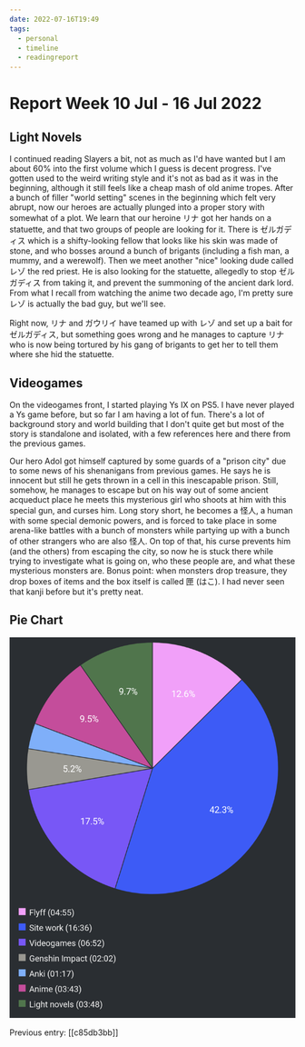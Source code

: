 ```yaml
---
date: 2022-07-16T19:49
tags:
  - personal
  - timeline
  - readingreport
---
```


# Report Week 10 Jul - 16 Jul 2022

## Light Novels

I continued reading Slayers a bit, not as much as I'd have wanted but I am about
60% into the first volume which I guess is decent progress. I've gotten used to
the weird writing style and it's not as bad as it was in the beginning, although
it still feels like a cheap mash of old anime tropes. After a bunch of filler
"world setting" scenes in the beginning which felt very abrupt, now our heroes
are actually plunged into a proper story with somewhat of a plot. We learn that
our heroine リナ got her hands on a statuette, and that two groups of people are
looking for it. There is ゼルガディス which is a shifty-looking fellow that
looks like his skin was made of stone, and who bosses around a bunch of
brigants (including a fish man, a mummy, and a werewolf). Then we meet another
"nice" looking dude called レゾ the red priest. He is also looking for the
statuette, allegedly to stop ゼルガディス from taking it, and prevent the
summoning of the ancient dark lord. From what I recall from watching the anime
two decade ago, I'm pretty sure レゾ is actually the bad guy, but we'll see.

Right now, リナ and ガウリイ have teamed up with レゾ and set up a bait for
ゼルガディス, but something goes wrong and he manages to capture リナ who is now
being tortured by his gang of brigants to get her to tell them where she hid the
statuette.

## Videogames

On the videogames front, I started playing Ys IX on PS5. I have never played a
Ys game before, but so far I am having a lot of fun. There's a lot of background
story and world building that I don't quite get but most of the story is
standalone and isolated, with a few references here and there from the previous
games.

Our hero Adol got himself captured by some guards of a "prison city" due to some
news of his shenanigans from previous games. He says he is innocent but still he
gets thrown in a cell in this inescapable prison. Still, somehow, he manages to
escape but on his way out of some ancient acqueduct place he meets this
mysterious girl who shoots at him with this special gun, and curses him. Long
story short, he becomes a 怪人, a human with some special demonic powers, and is
forced to take place in some arena-like battles with a bunch of monsters while
partying up with a bunch of other strangers who are also 怪人. On top of that,
his curse prevents him (and the others) from escaping the city, so now he is
stuck there while trying to investigate what is going on, who these people
are, and what these mysterious monsters are. Bonus point: when monsters drop
treasure, they drop boxes of items and the box itself is called 匣 (はこ). I had
never seen that kanji before but it's pretty neat.

## Pie Chart

![Report](./static/reports/2022-07-16.png)

Previous entry: [[c85db3bb]]
